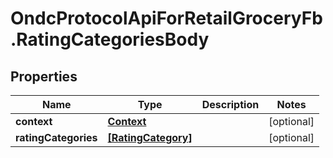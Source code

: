 # OndcProtocolApiForRetailGroceryFb.RatingCategoriesBody

## Properties
Name | Type | Description | Notes
------------ | ------------- | ------------- | -------------
**context** | [**Context**](Context.md) |  | [optional] 
**ratingCategories** | [**[RatingCategory]**](RatingCategory.md) |  | [optional] 
